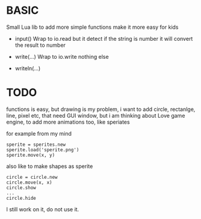 # BASIC

Small Lua lib to add more simple functions make it more easy for kids

 * input()  Wrap to io.read but it detect if the string is number it will convert the result to number

 * write(...) Wrap to io.write nothing else

 * writeln(...)

# TODO

functions is easy, but drawing is my problem, i want to add circle, rectanlge, line, pixel etc, that need GUI window, but i am thinking about Love game engine, to add more animations too, like speriates

for example from my mind

    sperite = sperites.new
    sperite.load('sperite.png')
    sperite.move(x, y)

also like to make shapes as sperite

    circle = circle.new
    circle.move(x, x)
    circle.show
    ...
    circle.hide

I still work on it, do not use it.